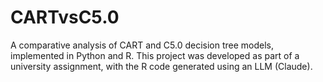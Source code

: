 # CARTvsC5.0
A comparative analysis of CART and C5.0 decision tree models, implemented in Python and R. This project was developed as part of a university assignment, with the R code generated using an LLM (Claude).
